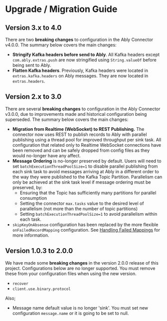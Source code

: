 # Upgrade / Migration Guide

## Version 3.x to 4.0

There are two **breaking changes** to configuration in the Ably Connector v4.0.0. The summary below covers the main changes:

* **Stringify Kafka headers before send to Ably**. All Kafka headers except `com.ably.extras.push` are now stringified using `String.valueOf` before being sent to Ably.
* **Flatten Kafka headers**. Previously, Kafka headers were located in `extras.kafka.headers` on Ably messages. They are now located in `extras.headers`. 

## Version 2.x to 3.0

There are several **breaking changes** to configuration in the Ably Connector v3.0.0, due to improvements made and
historical configuration being superseded. The summary below covers the main changes:

* **Migration from Realtime (WebSocket) to REST Publishing.** The connector now uses REST to publish records to Ably
  with parallel publishing using a thread pool for improved throughput per sink task. All configuration that related
  only to Realtime WebSocket connections have been removed and can be safely dropped from config files as they would
  no-longer have any affect.
* **Message Ordering** is no-longer preserved by default. Users will need to set `batchExecutionThreadPoolSize=1` to
  disable parallel publishing from each sink task to avoid messages arriving at Ably in a different order to the way
  they were published to the Kafka Topic Partition. Parallelism can only be achieved at the sink task level if message
  ordering must be preserved, by:
    * Ensuring that the Topic has sufficiently many partitions for parallel consumption
    * Setting the connector `max.tasks` value to the desired level of parallelism (not more than the number of topic partitions)
    * Setting `batchExecutionThreadPoolSize=1` to avoid parallelism within each task.
* `skipKeyOnAbsense` configuration has been replaced by the more flexible `onFailedRecordMapping` configuration. See
  [Handling Failed Mappings](/README.md#handling-failed-mappings) for more information.

## Version 1.0.3 to 2.0.0

We have made some **breaking changes** in the version 2.0.0 release of this project. Configurations below are no longer supported.
You must remove these from your configuration files when using the new version.

* `recover`
* `client.use.binary.protocol`

Also;
* Message name default value is no longer 'sink'. You must set new configuration `message.name` or it is going to be set to null.
